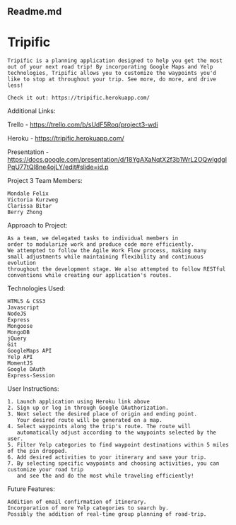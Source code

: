 ## Readme.md 

# Tripific

    Tripific is a planning application designed to help you get the most 
    out of your next road trip! By incorporating Google Maps and Yelp 
    technologies, Tripific allows you to customize the waypoints you'd 
    like to stop at throughout your trip. See more, do more, and drive less!

    Check it out: https://tripific.herokuapp.com/

Additional Links:

Trello - https://trello.com/b/sUdF5Roq/project3-wdi

Heroku - https://tripific.herokuapp.com/

Presentation - https://docs.google.com/presentation/d/18YgAXaNqtX2f3b1WrL2OQwlgdgIPqU77tQl8ne4ojLY/edit#slide=id.p

Project 3 Team Members: 

    Mondale Felix
    Victoria Kurzweg
    Clarissa Bitar
    Berry Zhong

Approach to Project:
    
    As a team, we delegated tasks to individual members in 
    order to modularize work and produce code more efficiently.
    We attempted to follow the Agile Work Flow process, making many 
    small adjustments while maintaining flexibility and continuous evolution 
    throughout the development stage. We also attempted to follow RESTful 
    conventions while creating our application's routes.

Technologies Used: 

    HTML5 & CSS3
    Javascript
    NodeJS
    Express
    Mongoose
    MongoDB
    jQuery
    Git
    GoogleMaps API
    Yelp API
    MomentJS
    Google OAuth
    Express-Session

User Instructions:

    1. Launch application using Heroku link above
    2. Sign up or log in through Google OAuthorization.
    3. Next select the desired place of origin and ending point. 
       Your desired route will be generated on a map.
    4. Select waypoints along the trip's route. The route will 
       automatically adjust according to the waypoints selected by the user.
    5. Filter Yelp categories to find waypoint destinations within 5 miles of the pin dropped.
    6. Add desired activities to your itinerary and save your trip.
    7. By selecting specific waypoints and choosing activities, you can customize your road trip
       and see the and do the most while traveling efficiently!     

Future Features:

    Addition of email confirmation of itinerary.
    Incorporation of more Yelp categories to search by.
    Possibly the addition of real-time group planning of road-trip.









